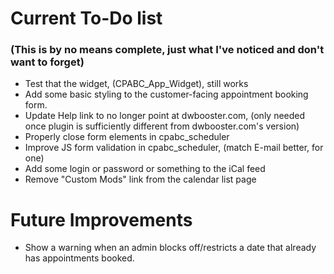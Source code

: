 # Current To-Do list
### (This is by no means complete, just what I've noticed and don't want to forget)


* Test that the widget, (CPABC_App_Widget), still works
* Add some basic styling to the customer-facing appointment booking form.
* Update Help link to no longer point at dwbooster.com, (only needed once plugin is sufficiently different from dwbooster.com's version)
* Properly close form elements in cpabc_scheduler
* Improve JS form validation in cpabc_scheduler, (match E-mail better, for one)
* Add some login or password or something to the iCal feed
* Remove "Custom Mods" link from the calendar list page

# Future Improvements

* Show a warning when an admin blocks off/restricts a date that already has appointments booked.